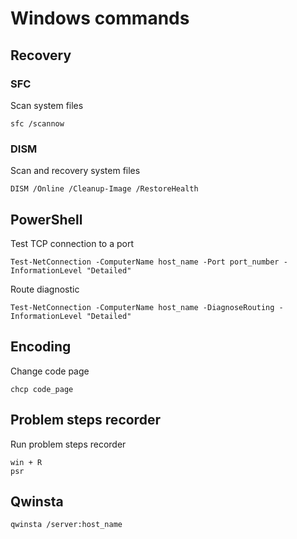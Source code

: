 # Windows commands
## Recovery
### SFC

Scan system files
```
sfc /scannow
```

### DISM

Scan and recovery system files
```
DISM /Online /Cleanup-Image /RestoreHealth
```

## PowerShell

Test TCP connection to a port
```
Test-NetConnection -ComputerName host_name -Port port_number -InformationLevel "Detailed"
```

Route diagnostic
```
Test-NetConnection -ComputerName host_name -DiagnoseRouting -InformationLevel "Detailed"
```

## Encoding

Change code page
```
chcp code_page
```

## Problem steps recorder

Run problem steps recorder
```
win + R
psr
```

## Qwinsta

```
qwinsta /server:host_name
```
